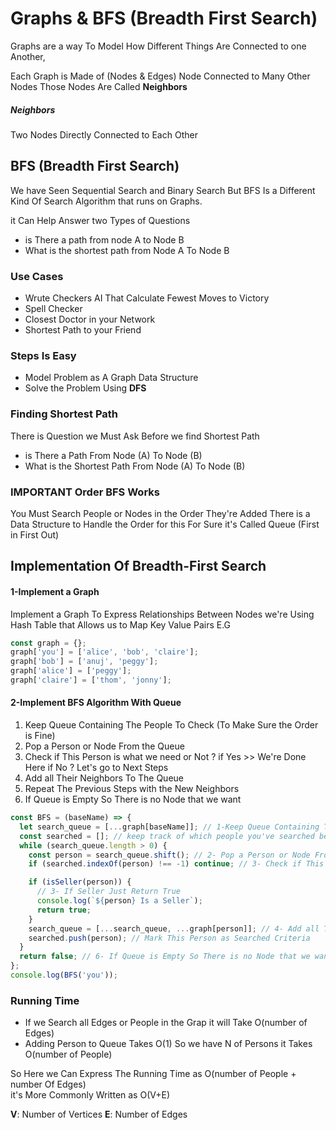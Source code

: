 # Graphs & BFS (Breadth First Search)

Graphs are a way To Model How Different Things Are Connected to one Another, <br/>

Each Graph is Made of (Nodes & Edges) Node Connected to Many Other Nodes Those Nodes Are Called **Neighbors** <br/>

##### Neighbors

Two Nodes Directly Connected to Each Other

## BFS (Breadth First Search)

We have Seen Sequential Search and Binary Search But BFS Is a Different Kind Of Search Algorithm that runs
on Graphs. <br/>

it Can Help Answer two Types of Questions

- is There a path from node A to Node B
- What is the shortest path from Node A To Node B

### Use Cases

- Wrute Checkers AI That Calculate Fewest Moves to Victory
- Spell Checker
- Closest Doctor in your Network
- Shortest Path to your Friend

### Steps Is Easy

- Model Problem as A Graph Data Structure
- Solve the Problem Using **DFS**

### Finding Shortest Path

There is Question we Must Ask Before we find Shortest Path

- is There a Path From Node (A) To Node (B)
- What is the Shortest Path From Node (A) To Node (B)

### IMPORTANT Order BFS Works

You Must Search People or Nodes in the Order They're Added There is a Data Structure to Handle the Order for this
For Sure it's Called Queue (First in First Out)

## Implementation Of Breadth-First Search

#### 1-Implement a Graph

Implement a Graph To Express Relationships Between Nodes we're Using Hash Table that Allows us to Map Key Value Pairs E.G

```javascript
const graph = {};
graph['you'] = ['alice', 'bob', 'claire'];
graph['bob'] = ['anuj', 'peggy'];
graph['alice'] = ['peggy'];
graph['claire'] = ['thom', 'jonny'];
```

#### 2-Implement BFS Algorithm With Queue

1. Keep Queue Containing The People To Check (To Make Sure the Order is Fine)
2. Pop a Person or Node From the Queue
3. Check if This Person is what we need or Not ? if Yes >> We're Done Here if No ? Let's go to Next Steps
4. Add all Their Neighbors To The Queue
5. Repeat The Previous Steps with the New Neighbors
6. If Queue is Empty So There is no Node that we want

```javascript
const BFS = (baseName) => {
  let search_queue = [...graph[baseName]]; // 1-Keep Queue Containing The People To Check
  const searched = []; // keep track of which people you've searched before.
  while (search_queue.length > 0) {
    const person = search_queue.shift(); // 2- Pop a Person or Node From the Queue
    if (searched.indexOf(person) !== -1) continue; // 3- Check if This Person is what we need or Not?

    if (isSeller(person)) {
      // 3- If Seller Just Return True
      console.log(`${person} Is a Seller`);
      return true;
    }
    search_queue = [...search_queue, ...graph[person]]; // 4- Add all Their Neighbors To The Queue
    searched.push(person); // Mark This Person as Searched Criteria
  }
  return false; // 6- If Queue is Empty So There is no Node that we want
};
console.log(BFS('you'));
```

### Running Time

- If we Search all Edges or People in the Grap it will Take O(number of Edges)
- Adding Person to Queue Takes O(1) So we have N of Persons it Takes O(number of People)

So Here we Can Express The Running Time as O(number of People + number Of Edges) <br/>
it's More Commonly Written as O(V+E)

**V**: Number of Vertices
**E**: Number of Edges
